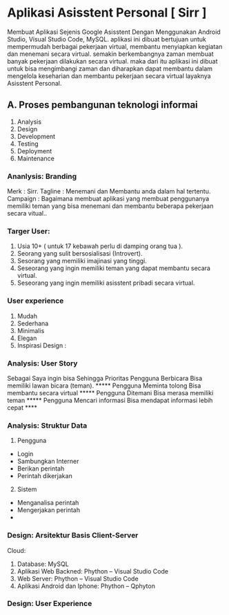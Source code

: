 # Aplikasi Asisstent Personal [ Sirr ]
Membuat Aplikasi Sejenis Google Asisstent Dengan Menggunakan Android Studio, Visual Studio Code, MySQL.
aplikasi ini dibuat bertujuan untuk mempermudah berbagai pekerjaan virtual, membantu menyiapkan kegiatan dan menemani secara virtual. semakin berkembangnya zaman membuat banyak pekerjaan dilakukan secara virtual. maka dari itu aplikasi ini dibuat untuk bisa mengimbangi zaman dan diharapkan dapat membantu dalam mengelola keseharian dan membantu pekerjaan secara virtual layaknya Asisstent Personal.

## A.	Proses pembangunan teknologi informai 
1.	Analysis
2.	Design
3.	Development
4.	Testing
5.	Deployment
6.	Maintenance

### Ananlysis: Branding
Merk : Sirr.
Tagline : Menemani dan Membantu anda dalam hal tertentu.
Campaign : Bagaimana membuat aplikasi yang membuat penggunanya memiliki teman yang bisa menemani dan membantu beberapa pekerjaan secara vitual..

### Targer User:
1.	Usia 10+ ( untuk 17 kebawah perlu di damping orang tua ).
2.	Seorang yang sulit bersosialisasi (Introvert).
3.	Sesorang yang memiliki imajinasi yang tinggi.
4.	Seseorang yang ingin memiliki teman yang dapat membantu secara virtual.
5.	Seseorang yang ingin memiliki asisstent pribadi secara virtual.

### User experience 
1.	Mudah
2.	Sederhana
3.	Minimalis
4.	Elegan
5.	Inspirasi Design :




### Analysis: User Story
Sebagai	Saya ingin bisa	Sehingga	Prioritas
Pengguna	Berbicara 	Bisa memiliki lawan bicara (teman).	*****
Pengguna	Meminta tolong	Bisa membantu secara virtual	*****
Pengguna	Ditemani 	Bisa merasa memiliki teman	*****
Pengguna	Mencari informasi 	Bisa mendapat informasi lebih cepat	****

### Analysis: Struktur Data
1.	Pengguna
-	Login
-	Sambungkan Interner
-	Berikan perintah
-	Perintah dikerjakan

2.	Sistem
-	Menganalisa perintah
-	Mengerjakan perintah
-	
### Design: Arsitektur Basis Client-Server
Cloud:
1.	Database: MySQL
2.	Aplikasi Web Backned: Phython – Visual Studio Code
3.	Web Server: Phython – Visual Studio Code
4.	Aplikasi Android dan Iphone: Phython – Qphyton

### Design: User Experience
